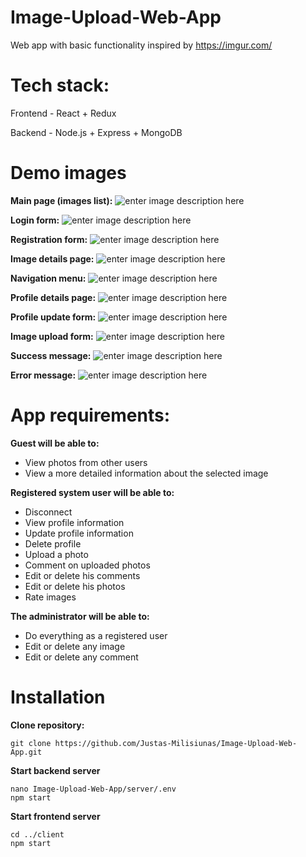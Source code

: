 # Image-Upload-Web-App

Web app with basic functionality inspired by https://imgur.com/

# Tech stack:
Frontend - React + Redux

Backend - Node.js + Express + MongoDB

# Demo images
**Main page (images list):**
![enter image description here](https://i.imgur.com/NhXt4iu.png)

**Login form:**
![enter image description here](https://i.imgur.com/7I3mU61.png)

**Registration form:**
![enter image description here](https://i.imgur.com/3VrjYq8.png)

**Image details page:**
![enter image description here](https://i.imgur.com/cdRelJN.png)

**Navigation menu:**
![enter image description here](https://i.imgur.com/S0oSJ8n.png)


**Profile details page:**
![enter image description here](https://i.imgur.com/cysfuKI.png)

**Profile update form:**
![enter image description here](https://i.imgur.com/T3owT8d.png)

**Image upload form:**
![enter image description here](https://i.imgur.com/Zk2i1tv.png)

**Success message:**
![enter image description here](https://i.imgur.com/q4XlU3X.png)


**Error message:**
![enter image description here](https://i.imgur.com/uvmPLTc.png)
# App requirements:
**Guest will be able to:**
- View photos from other users  
- View a more detailed information about the selected image 

**Registered system user will be able to:**
- Disconnect  
- View profile information  
- Update profile information
- Delete profile
- Upload a photo
- Comment on uploaded photos
- Edit or delete his comments
- Edit or delete his photos
- Rate images

**The administrator will be able to:**  
- Do everything as a registered user  
- Edit or delete any image
- Edit or delete any comment

# Installation
**Clone repository:**

    git clone https://github.com/Justas-Milisiunas/Image-Upload-Web-App.git

**Start backend server**

    nano Image-Upload-Web-App/server/.env
    npm start
 **Start frontend server**

    cd ../client
    npm start
    

